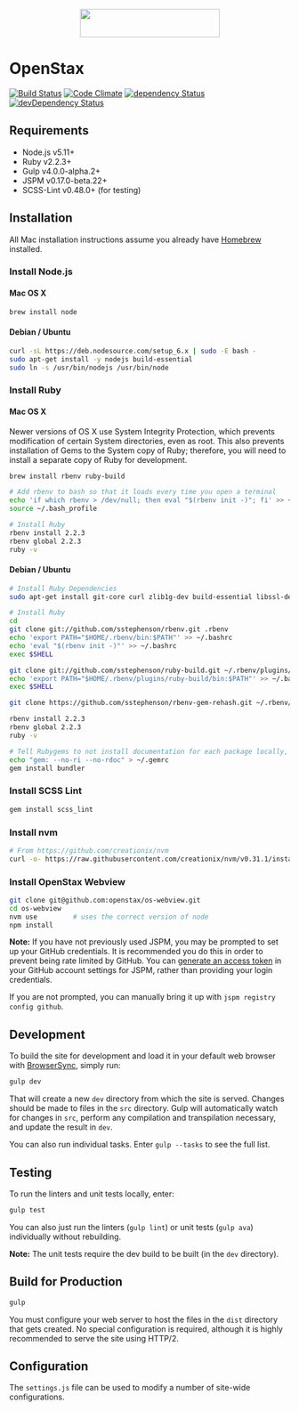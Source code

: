 <p align="center">
    <a href="https://openstax.org">
        <img height="51" width="251" src="https://cdn.rawgit.com/openstax/os-webview/master/src/images/logo.svg">
    </a>
</p>

# OpenStax

[![Build Status](https://travis-ci.org/openstax/os-webview.svg?branch=master)](https://travis-ci.org/openstax/os-webview)
[![Code Climate](https://codeclimate.com/github/openstax/os-webview/badges/gpa.svg)](https://codeclimate.com/github/openstax/os-webview)
[![dependency Status](https://david-dm.org/openstax/os-webview.svg)](https://david-dm.org/openstax/os-webview#info=dependencies)
[![devDependency Status](https://david-dm.org/openstax/os-webview/dev-status.svg)](https://david-dm.org/openstax/os-webview#info=devDependencies)

## Requirements

* Node.js v5.11+
* Ruby v2.2.3+
* Gulp v4.0.0-alpha.2+
* JSPM v0.17.0-beta.22+
* SCSS-Lint v0.48.0+ (for testing)

## Installation

All Mac installation instructions assume you already have [Homebrew](http://brew.sh) installed.

### Install Node.js

#### Mac OS X

```bash
brew install node
```

#### Debian / Ubuntu

```bash
curl -sL https://deb.nodesource.com/setup_6.x | sudo -E bash -
sudo apt-get install -y nodejs build-essential
sudo ln -s /usr/bin/nodejs /usr/bin/node
```

### Install Ruby

#### Mac OS X

Newer versions of OS X use System Integrity Protection, which prevents modification of certain System directories, even as root.  This also prevents installation of Gems to the System copy of Ruby; therefore, you will need to install a separate copy of Ruby for development.

```bash
brew install rbenv ruby-build

# Add rbenv to bash so that it loads every time you open a terminal
echo 'if which rbenv > /dev/null; then eval "$(rbenv init -)"; fi' >> ~/.bash_profile
source ~/.bash_profile

# Install Ruby
rbenv install 2.2.3
rbenv global 2.2.3
ruby -v
```

#### Debian / Ubuntu

```bash
# Install Ruby Dependencies
sudo apt-get install git-core curl zlib1g-dev build-essential libssl-dev libreadline-dev libyaml-dev libsqlite3-dev sqlite3 libxml2-dev libxslt1-dev libcurl4-openssl-dev python-software-properties libffi-dev

# Install Ruby
cd
git clone git://github.com/sstephenson/rbenv.git .rbenv
echo 'export PATH="$HOME/.rbenv/bin:$PATH"' >> ~/.bashrc
echo 'eval "$(rbenv init -)"' >> ~/.bashrc
exec $SHELL

git clone git://github.com/sstephenson/ruby-build.git ~/.rbenv/plugins/ruby-build
echo 'export PATH="$HOME/.rbenv/plugins/ruby-build/bin:$PATH"' >> ~/.bashrc
exec $SHELL

git clone https://github.com/sstephenson/rbenv-gem-rehash.git ~/.rbenv/plugins/rbenv-gem-rehash

rbenv install 2.2.3
rbenv global 2.2.3
ruby -v

# Tell Rubygems to not install documentation for each package locally, then install Bundler
echo "gem: --no-ri --no-rdoc" > ~/.gemrc
gem install bundler
```

### Install SCSS Lint

```bash
gem install scss_lint
```

### Install nvm

```bash
# From https://github.com/creationix/nvm
curl -o- https://raw.githubusercontent.com/creationix/nvm/v0.31.1/install.sh | bash
```

### Install OpenStax Webview

```bash
git clone git@github.com:openstax/os-webview.git
cd os-webview
nvm use         # uses the correct version of node
npm install
```

**Note:** If you have not previously used JSPM, you may be prompted to set up your GitHub credentials.  It is recommended you do this in order to prevent being rate limited by GitHub.  You can [generate an access token](https://github.com/settings/tokens) in your GitHub account settings for JSPM, rather than providing your login credentials.

If you are not prompted, you can manually bring it up with `jspm registry config github`.

## Development

To build the site for development and load it in your default web browser with [BrowserSync](http://www.browsersync.io), simply run:

```bash
gulp dev
```

That will create a new `dev` directory from which the site is served.  Changes should be made to files in the `src` directory.  Gulp will automatically watch for changes in `src`, perform any compilation and transpilation necessary, and update the result in `dev`.

You can also run individual tasks.  Enter `gulp --tasks` to see the full list.

## Testing

To run the linters and unit tests locally, enter:

```bash
gulp test
```

You can also just run the linters (`gulp lint`) or unit tests (`gulp ava`) individually without rebuilding.

**Note:** The unit tests require the dev build to be built (in the `dev` directory).

## Build for Production

```bash
gulp
```

You must configure your web server to host the files in the `dist` directory that gets created.  No special configuration is required, although it is highly recommended to serve the site using HTTP/2.

## Configuration

The `settings.js` file can be used to modify a number of site-wide configurations.
